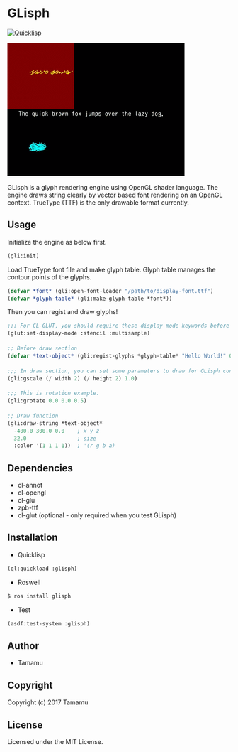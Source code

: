 # GLisph

[![Quicklisp](http://quickdocs.org/badge/glisph.svg)](http://quickdocs.org/glisph/)

![Screen Shot](screenshot.gif)

GLisph is a glyph rendering engine using OpenGL shader language. The engine draws string clearly by vector based font rendering on an OpenGL context. TrueType (TTF) is the only drawable format currently.

## Usage

Initialize the engine as below first.

```lisp
(gli:init)
```

Load TrueType font file and make glyph table. Glyph table manages the contour points of the glyphs.

```lisp
(defvar *font* (gli:open-font-loader "/path/to/display-font.ttf")
(defvar *glyph-table* (gli:make-glyph-table *font*))
```

Then you can regist and draw glyphs!

```lisp
;;; For CL-GLUT, you should require these display mode keywords before display-window section.
(glut:set-display-mode :stencil :multisample)

;; Before draw section
(defvar *text-object* (gli:regist-glyphs *glyph-table* "Hello World!" 0.0))

;;; In draw section, you can set some parameters to draw for GLisph context.
(gli:gscale (/ width 2) (/ height 2) 1.0)

;;; This is rotation example.
(gli:grotate 0.0 0.0 0.5)

;; Draw function
(gli:draw-string *text-object*
  -400.0 300.0 0.0    ; x y z
  32.0                ; size
  :color '(1 1 1 1))  ; '(r g b a)

```

## Dependencies

* cl-annot
* cl-opengl
* cl-glu
* zpb-ttf
* cl-glut (optional - only required when you test GLisph)

## Installation

* Quicklisp

```lisp
(ql:quickload :glisph)
```

* Roswell

```bash
$ ros install glisph
```

* Test

```lisp
(asdf:test-system :glisph)
```

## Author

* Tamamu

## Copyright

Copyright (c) 2017 Tamamu

## License

Licensed under the MIT License.
